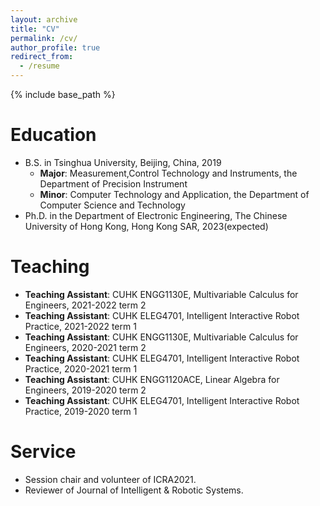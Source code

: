 ```yaml
---
layout: archive
title: "CV"
permalink: /cv/
author_profile: true
redirect_from:
  - /resume
---
```


{% include base_path %}

Education
======
* B.S. in Tsinghua University, Beijing, China, 2019
  * __Major__: Measurement,Control Technology and Instruments, the Department of Precision Instrument
  * __Minor__: Computer Technology and Application, the Department of Computer Science and Technology
* Ph.D. in the Department of Electronic Engineering, The Chinese University of Hong Kong, Hong Kong SAR, 2023(expected)

Teaching
======
* __Teaching Assistant__: CUHK ENGG1130E, Multivariable Calculus for Engineers, 2021-2022 term 2
* __Teaching Assistant__: CUHK ELEG4701, Intelligent Interactive Robot Practice, 2021-2022 term 1
* __Teaching Assistant__: CUHK ENGG1130E, Multivariable Calculus for Engineers, 2020-2021 term 2
* __Teaching Assistant__: CUHK ELEG4701, Intelligent Interactive Robot Practice, 2020-2021 term 1
* __Teaching Assistant__: CUHK ENGG1120ACE, Linear Algebra for Engineers, 2019-2020 term 2
* __Teaching Assistant__: CUHK ELEG4701, Intelligent Interactive Robot Practice, 2019-2020 term 1

  
Service
======
* Session chair and volunteer of ICRA2021.
* Reviewer of Journal of Intelligent & Robotic Systems.
